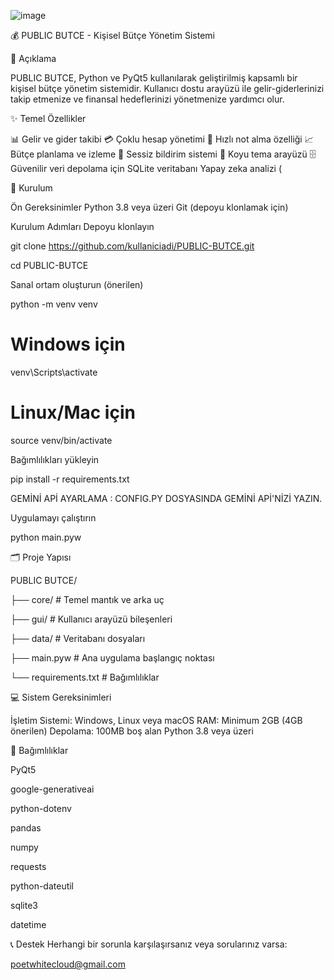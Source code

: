 ![image](https://github.com/user-attachments/assets/9e8ab285-51ee-493b-9e08-7d6afaa6e7b7)

💰 PUBLIC BUTCE - Kişisel Bütçe Yönetim Sistemi


📝 Açıklama

PUBLIC BUTCE, Python ve PyQt5 kullanılarak geliştirilmiş kapsamlı bir kişisel bütçe yönetim sistemidir. Kullanıcı dostu arayüzü ile gelir-giderlerinizi takip etmenize ve finansal hedeflerinizi yönetmenize yardımcı olur.


✨ Temel Özellikler

📊 Gelir ve gider takibi
💳 Çoklu hesap yönetimi
📝 Hızlı not alma özelliği
📈 Bütçe planlama ve izleme
🔔 Sessiz bildirim sistemi
🌙 Koyu tema arayüzü
🗄️ Güvenilir veri depolama için SQLite veritabanı
Yapay zeka analizi ( 

🚀 Kurulum

Ön Gereksinimler
Python 3.8 veya üzeri
Git (depoyu klonlamak için)


Kurulum Adımları
Depoyu klonlayın

git clone https://github.com/kullaniciadi/PUBLIC-BUTCE.git

cd PUBLIC-BUTCE

Sanal ortam oluşturun (önerilen)

python -m venv venv

# Windows için
venv\Scripts\activate

# Linux/Mac için
source venv/bin/activate

Bağımlılıkları yükleyin

pip install -r requirements.txt

GEMİNİ APİ AYARLAMA : CONFIG.PY DOSYASINDA GEMİNİ APİ'NİZİ YAZIN.

Uygulamayı çalıştırın

python main.pyw

🗂️ Proje Yapısı

PUBLIC BUTCE/

├── core/                   # Temel mantık ve arka uç

├── gui/                    # Kullanıcı arayüzü bileşenleri

├── data/                   # Veritabanı dosyaları

├── main.pyw               # Ana uygulama başlangıç noktası

└── requirements.txt       # Bağımlılıklar

💻 Sistem Gereksinimleri

İşletim Sistemi: Windows, Linux veya macOS
RAM: Minimum 2GB (4GB önerilen)
Depolama: 100MB boş alan
Python 3.8 veya üzeri


🔧 Bağımlılıklar

PyQt5

google-generativeai

python-dotenv

pandas

numpy

requests

python-dateutil

sqlite3

datetime



📞 Destek
Herhangi bir sorunla karşılaşırsanız veya sorularınız varsa:

poetwhitecloud@gmail.com
